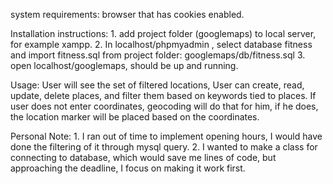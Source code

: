 system requirements: 
	browser that has cookies enabled.

Installation instructions:
	1. add project folder (googlemaps) to local server, for example xampp.
	2. In localhost/phpmyadmin , select database fitness and import fitness.sql from
	project folder: googlemaps/db/fitness.sql
	3. open localhost/googlemaps, should be up and running.

Usage: 
	User will see the set of filtered locations,
	User can create, read, update, delete places, 
	and filter them based on keywords tied to places.
	If user does not enter coordinates, geocoding will do that for him, if he does, the location marker will
	be placed based on the coordinates.
	
Personal Note:
	1. I ran out of time to implement opening hours, I would have done the filtering of it through mysql query.
	2. I wanted to make a class for connecting to database, which would save me lines of code, but approaching the deadline,
	I focus on making it work first.
	
	 
	
	
